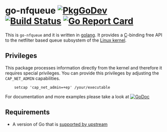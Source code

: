 go-nfqueue [![PkgGoDev](https://pkg.go.dev/badge/github.com/florianl/go-nfqueue)](https://pkg.go.dev/github.com/florianl/go-nfqueue) [![Build Status](https://travis-ci.org/florianl/go-nfqueue.svg?branch=master)](https://travis-ci.org/florianl/go-nfqueue) [![Go Report Card](https://goreportcard.com/badge/github.com/florianl/go-nfqueue)](https://goreportcard.com/report/github.com/florianl/go-nfqueue)
============

This is `go-nfqueue` and it is written in [golang](https://golang.org/). It provides a [C](https://en.wikipedia.org/wiki/C_(programming_language))-binding free API to the netfilter based queue subsystem of the [Linux kernel](https://www.kernel.org).

## Privileges

This package processes information directly from the kernel and therefore it requires special privileges. You can provide this privileges by adjusting the `CAP_NET_ADMIN` capabilities.
```
	setcap 'cap_net_admin=+ep' /your/executable
```

For documentation and more examples please take a look at [![GoDoc](https://godoc.org/github.com/florianl/go-nfqueue?status.svg)](https://godoc.org/github.com/florianl/go-nfqueue)

## Requirements

* A version of Go that is [supported by upstream](https://golang.org/doc/devel/release.html#policy)
